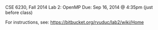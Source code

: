 CSE 6230, Fall 2014
Lab 2: OpenMP
Due: Sep 16, 2014 @ 4:35pm (just before class)

For instructions, see: https://bitbucket.org/rvuduc/lab2/wiki/Home
